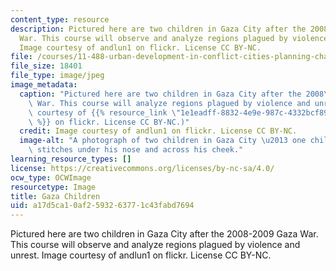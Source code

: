```yaml
---
content_type: resource
description: Pictured here are two children in Gaza City after the 2008-2009 Gaza
  War. This course will observe and analyze regions plagued by violence and unrest.
  Image courtesy of andlun1 on flickr. License CC BY-NC.
file: /courses/11-488-urban-development-in-conflict-cities-planning-challenges-and-policy-innovations-fall-2015/a17d5ca10af2593263771c43fabd7694_11-488f15.jpg
file_size: 18401
file_type: image/jpeg
image_metadata:
  caption: "Pictured here are two children in Gaza City after the 2008\u20132009 Gaza\
    \ War. This course will analyze regions plagued by violence and unrest. (Image\
    \ courtesy of {{% resource_link \"1e1eadff-8832-4e9e-987c-4332bcf895cd\" \"andlun1\"\
    \ %}} on flickr. License CC BY-NC.)"
  credit: Image courtesy of andlun1 on flickr. License CC BY-NC.
  image-alt: "A photograph of two children in Gaza City \u2013 one child has visible\
    \ stitches under his nose and across his cheek."
learning_resource_types: []
license: https://creativecommons.org/licenses/by-nc-sa/4.0/
ocw_type: OCWImage
resourcetype: Image
title: Gaza Children
uid: a17d5ca1-0af2-5932-6377-1c43fabd7694
---
```

Pictured here are two children in Gaza City after the 2008-2009 Gaza War. This course will observe and analyze regions plagued by violence and unrest. Image courtesy of andlun1 on flickr. License CC BY-NC.